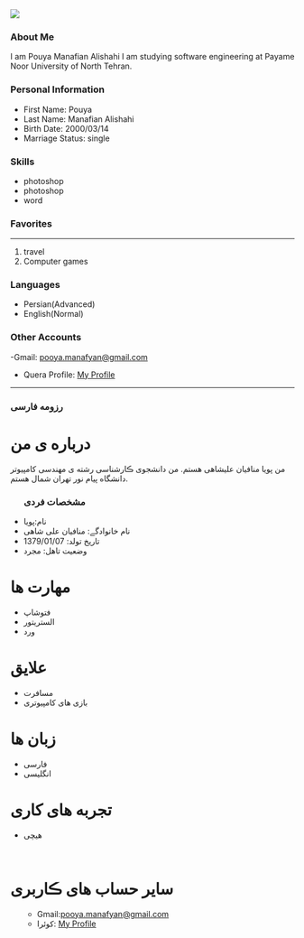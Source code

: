 <img src="https://avatars.githubusercontent.com/u/83170300?s=400&u=fb92c335c6e2762d24f0cf517069003987f0ed5a&v=4"/>

### About Me

I am Pouya Manafian Alishahi
I am studying software engineering at Payame Noor University of North Tehran.

### Personal Information

- First Name: Pouya 
- Last Name: Manafian Alishahi
- Birth Date: 2000/03/14
- Marriage Status: single

### Skills

+ photoshop
+ photoshop
+ word

### Favorites

---
<ol>
  <li> travel </li>
  <li> Computer games</li>
</ol>

### Languages

- Persian(Advanced)
- English(Normal)

### Other Accounts
-Gmail: pooya.manafyan@gmail.com

- Quera Profile: <a href="https://quera.ir/profile/PouyaManafian">My Profile</a>
 
-----------------------------------------
### رزومه فارسی

<h1> درباره ی من</h1>
  <p> من پویا منافیان علیشاهی هستم. من دانشجوی ڪارشناسی رشته ی مهندسی کامپیوتر دانشگاه پیام نور تهران شمال  هستم.</p>
  
  <ul>
    <h3> مشخصات فردی</h3>
  <li>نام:پویا</li>
  <li>نام خانوادگے: منافیان علی شاهی</li>
  <li>تاریخ تولد: 1379/01/07</li>
  <li>وضعیت تاهل: مجرد</li>

</ul>

  
<h1>مهارت ها</h1>

<ul>
    <li>فتوشاپ</li>
    <li>الستریتور </li>
   <li>ورد</li>
</ul>

<h1>علایق </h1>
<ul>
 <li> مسافرت</li>
 <li> بازی های کامپیوتری</li>
</ul>

<h1> زبان ها</h1>
<ul>
  <li>فارسی</li>
    <li>انگلیسی</li>
</ul>

<h1> تجربه های کاری </h1>
<ul>
   <li>هیچی</li>
</ul>

<br/>

<h1> سایر حساب های ڪاربری </h1>
<ul>
 

 
   - Gmail:pooya.manafyan@gmail.com
   - کوئرا: <a href="https://quera.ir/profile/PouyaManafian">My Profile</a>
 
 </ul>

